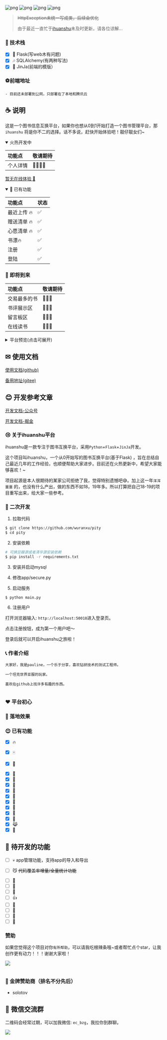 ![png](https://img.shields.io/badge/Python-3.9.0+-green)
![png](https://img.shields.io/badge/Flask-2.0.3+-orange)
![png](https://img.shields.io/badge/Mysql-8.0.3+-pink)
![png](https://img.shields.io/badge/JinJa2-8.0.3+-purple)


> ~~HttpException未统一写成类，后续会优化~~
>
> 由于最近一直忙于[ihuanshu](https://github.com/llaichiyu/yushu)未及时更新，请各位谅解...

### 🎉 技术栈

- [x] 🎨 Flask(写web木有问题)
- [x] 🎶 SQLAlchemy(有两种写法)
- [x] 🎃 JinJa(前端的模版）

### ⚽前端地址

    - 目前还未部署到公网，只部署在了本地和腾讯云

## ☕ 说明

这是一个图书信息互换平台，如果你也想从0到1开始打造一个图书管理平台，那`ihuanshu`
将是你不二的选择。话不多说，赶快开始体验吧！靓仔靓女们~

<details open="open">
<summary>火热开发中</summary>

| 功能点  | 敬请期待     |
|:-----|:---------|
| 个人详情 | 🍔🍔🍔🍔 |

</details>


[暂无在线体验 🍍]()

<details open="open">
<summary>🌙 已有功能</summary>

| 功能点     | 状态  |
|:--------|:----|
| 最近上传 🔥 | ✅   |
| 赠送清单 🔥 | ✅   |
| 心愿清单 🔥 | ✅   |
| 书漂🔥    | ✅   |
| 注册      | ✅   |
| 登陆      | ✅   |

</details>

### 🚚 即将到来

| 功能点    | 敬请期待   |
|:-------|:-------|
| 交易最多的书 | 🎉🎉🎉 |
| 书评展示区  | 🎉🎉🎉 |
| 留言板区   | 🎉🎉🎉 |
| 在线读书   | 🎉🎉🎉 |

<details>
<summary>平台预览(点击可展开)</summary>

#### 🍦 最近上传

![](https://github.com/llaichiyu/yushu/blob/main/app/static/readme_pic/zuijinshangchuan.png)

#### 赠送清单

![](https://github.com/llaichiyu/yushu/blob/main/app/static/readme_pic/zengsongqingdan.png)

#### 心愿清单

![](https://github.com/llaichiyu/yushu/blob/main/app/static/readme_pic/xinyuanqingdan.png)

#### 书漂
![](https://github.com/llaichiyu/yushu/blob/main/app/static/readme_pic/shupiao.png)

</details>

## ✉ 使用文档

[使用文档(github)]()

[备用地址(gitee)]()

## 😊 开发参考文章

[开发文档-公众号]()

[开发文档-掘金]()

### 😢 关于ihuanshu平台

ihuanshu是一款专注于图书互换平台，采用`Python`+`Flask`+`JinJa`开发。

这个项目叫ihuanshu，一个从0开始写的图书互换平台(基于Flask)
，旨在总结自己最近几年的工作经验，也顺便帮助大家进步。目前还在火热更新中，希望大家能够喜欢！~

项目起源是本人很期待的某家公司拒绝了我，觉得特别遗憾吧😅。加上这一年`浑浑噩噩`
的，也没有什么产出，做的东西不如18，19年多。所以打算把自己18-19的项目重写出来，给大家一些参考。

### 🎉 二次开发

1. 拉取代码

```bash
$ git clone https://github.com/wuranxu/pity
$ cd pity
```

2. 安装依赖

```bash
# 可换豆瓣源或者清华源安装依赖
$ pip install -r requirements.txt
```

3. 安装并启动mysql

4. 修改app/secure.py

5. 启动服务
```bash
$ python main.py
```


6. 注册用户

打开浏览器输入: `http://localhost:50018`进入登录页。

点击注册按钮，成为第一个用户吧～

登录后就可以开启ihuanshu之旅啦！

### 📞 作者介绍

    大家好，我是pauline，一个乐于分享，喜欢钻研技术的测试工程师。

    一个坦克世界亚服的玩家。
    
    喜欢在github上找许多有趣的东西。

![]()

### ❤️ 平台初心


### 💪 落地效果

### 😊 已有功能

+ [x] 🔥 

- [x] 🀄 

* [x] 🚴 

- [x] 💎 
- [x] 📝 
- [x] 🎨 
- [x] 🍷 
- [x] 🚀 
- [x] 🐍 
- [x] 🐎 
- [x] 🙈 
- [x] 📰 
- [x] 😹 
- [x] 🐧 

## 🙋 待开发的功能

- [ ] 💀 app管理功能，支持app的导入和导出

* [ ] 😼 ~~代码覆盖率增量/全量统计功能~~

- [ ] 🐘 
- [ ] 🐄 
- [ ] 🐸 
- [ ] 👍 
- [ ] 🌼 
- [ ] 🌛
- [ ] 🐛 
- [ ] 🌽 

### 赞助

如果您觉得这个项目对你`有所帮助`，可以请我吃根辣条哦~或者帮忙点个star，让我创作更有动力！！！谢谢大家啦！

![](https://github.com/llaichiyu/yushu/blob/main/app/contact.jpeg)

![]()

### 🏅️ 金牌赞助商（排名不分先后）

- solotov


## 🎨 微信交流群

二维码会经常过期，可以加我微信: `ec_bzg`，我拉你到群聊。

![](https://github.com/llaichiyu/yushu/blob/main/app/contact.jpeg)